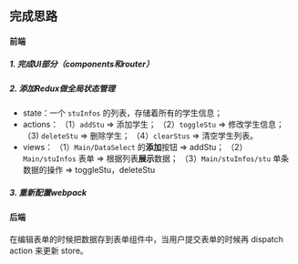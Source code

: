 ## 完成思路
#### 前端
##### 1. 完成UI部分（components和router）
##### 2. 添加Redux做全局状态管理
- state：一个 `stuInfos` 的列表，存储着所有的学生信息；
- actions：
  （1）`addStu` => 添加学生；
  （2）`toggleStu` => 修改学生信息；
  （3) `deleteStu` => 删除学生；
  （4）`clearStus` => 清空学生列表。
- views：
  （1）`Main/DataSelect` 的**添加**按钮 => addStu；
  （2）`Main/stuInfos` 表单 => 根据列表**展示**数据；
  （3）`Main/stuInfos/stu` 单条数据的操作 => toggleStu，deleteStu

##### 3. 重新配置webpack

#### 后端

<!-- import React, { useState } from 'react'
import { useSelector, useDispatch } from 'react-redux'
import {
  decrement,
  increment,
  incrementByAmount,
  incrementAsync,
  selectCount
} from './counterSlice'
import styles from './Counter.module.css'

export function Counter() {
  const count = useSelector(selectCount)
  const dispatch = useDispatch()
  const [incrementAmount, setIncrementAmount] = useState('2')

  return (
    <div>
      <div className={styles.row}>
        <button
          className={styles.button}
          aria-label="Increment value"
          onClick={() => dispatch(increment())}
        >
          +
        </button>
        <span className={styles.value}>{count}</span>
        <button
          className={styles.button}
          aria-label="Decrement value"
          onClick={() => dispatch(decrement())}
        >
          -
        </button>
      </div>
      {/* 这里省略了额外的 render 代码 */}
    </div>
  )
} -->

在编辑表单的时候把数据存到表单组件中，当用户提交表单的时候再 dispatch action 来更新 store。

